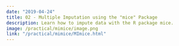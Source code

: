 ```yaml
---
date: "2019-04-24"
title: 02 - Multiple Imputation using the "mice" Package
description: Learn how to impute data with the R package mice.
image: /practical/mimice/image.png
link: "/practical/mimice/MImice.html"
---
```

